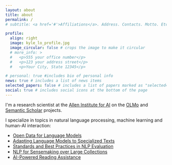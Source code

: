 ```yaml
---
layout: about
title: about
permalink: /
# subtitle: <a href='#'>Affiliations</a>. Address. Contacts. Motto. Etc.

profile:
  align: right
  image: kyle_lo_profile.jpg
  image_circular: false # crops the image to make it circular
  # more_info: >
  #   <p>555 your office number</p>
  #   <p>123 your address street</p>
  #   <p>Your City, State 12345</p>

# personal: true #includes bio of personal info
news: true # includes a list of news items
selected_papers: false # includes a list of papers marked as "selected={true}"
social: true # includes social icons at the bottom of the page
---
```


I'm a research scientist at the [Allen Institute for AI](https://allenai.org/) on the [OLMo](https://allenai.org/olmo) and [Semantic Scholar](https://www.semanticscholar.org/research/research-team) projects.
<!-- for scientific research assistance  -->
I specialize in topics in natural language processing, machine learning and human-AI interaction:
* [Open Data for Language Models](/projects/1_project)
* [Adapting Language Models to Specialized Texts](/projects/2_project)
* [Standards and Best Practices in NLP Evaluation](/projects/3_project)
* [NLP for Sensemaking over Large Collections](/projects/4_project)
* [AI-Powered Reading Assistance](/projects/5_project)
<!-- * [Limitations in Language Models](/projects/6_project) -->

<!-- Reading long, technical documents is hard, even for experienced scholars. How can AI assistance help? -->
 <!-- we make them more accessible by automatically transforming papers into dynamic web documents with helpful interactive features?  -->


<!-- I've also worked as a statistician / data scientist in Seattle and an applied probability researcher at [Academia Sinica](https://www.sinica.edu.tw/en) in Taiwan.  I graduated in 2015 with an MS in [Statistics from the University of Washington](https://www.stat.washington.edu/). -->

<!--  Write your biography here. Tell the world about yourself. Link to your favorite [subreddit](http://reddit.com). You can put a picture in, too. The code is already in, just name your picture `prof_pic.jpg` and put it in the `img/` folder. Put your address / P.O. box / other info right below your picture. You can also disable any these elements by editing `profile` property of the YAML header of your `_pages/about.md`. Edit `_bibliography/papers.bib` and Jekyll will render your [publications page](/al-folio/publications/) automatically. Link to your social media connections, too. This theme is set up to use [Font Awesome icons](http://fortawesome.github.io/Font-Awesome/) and [Academicons](https://jpswalsh.github.io/academicons/), like the ones below. Add your Facebook, Twitter, LinkedIn, Google Scholar, or just disable all of them. -->